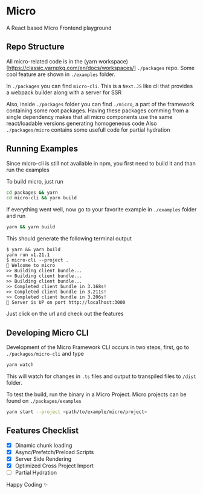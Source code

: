 # Micro
A React based Micro Frontend playground

## Repo Structure
All micro-related code is in the (yarn workspace)[https://classic.yarnpkg.com/en/docs/workspaces/] `./packages` repo. Some cool feature are shown in `./examples` folder.

In `./packages` you can find `micro-cli`. This is a `Next.JS` like cli that provides a webpack builder along with a server for SSR

Also, inside `./packages` folder you can find `./micro`, a part of the framework containing some root packages.
Having these packages comming from a single dependency makes that all micro components use the same react/loadable versions generating homogeneous code
Also `./packages/micro` contains some usefull code for partial hydration

## Running Examples
Since micro-cli is still not available in npm, you first need to build it and than run the examples

To build micro, just run
```sh
cd packages && yarn
cd micro-cli && yarn build
```

If everything went well, now go to your favorite example in `./examples` folder and run 
```sh
yarn && yarn build
```

This should generate the following terminal output

```
$ yarn && yarn build
yarn run v1.21.1
$ micro-cli --project .
🦄 Welcome to micro
>> Building client bundle...
>> Building client bundle...
>> Building client bundle...
>> Completed client bundle in 3.168s!
>> Completed client bundle in 3.211s!
>> Completed client bundle in 3.206s!
🦄 Server is UP on port http://localhost:3000
```

Just click on the url and check out the features

## Developing Micro CLI
Development of the Micro Framework CLI occurs in two steps, first, go to `./packages/micro-cli` and type
```sh
yarn watch
```

This will watch for changes in `.ts` files and output to transpiled files to `/dist` folder. 

To test the build, run the binary in a Micro Project. Micro projects can be found on `./packages/examples`

```sh
yarn start --project <path/to/example/micro/project>
```

## Features Checklist
- [x] Dinamic chunk loading
- [x] Async/Prefetch/Preload Scripts
- [x] Server Side Rendering
- [x] Optimized Cross Project Import
- [ ] Partial Hydration

Happy Coding ✨
